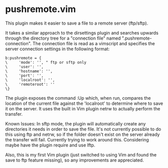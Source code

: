 pushremote.vim
==============

This plugin makes it easier to save a file to a remote server (ftp/sftp).

It takes a similar approach to the dirsettings plugin and searches upwards through the directory tree
for a "connection file" named ".pushremote-connection". The connection file is read as a vimscript and 
specifies the server connection settings in the following format:

    b:pushremote = {
    \     'mode': '', " ftp or sftp only
    \     'user': '',
    \     'hostname': '',
    \     'port': '',
    \     'localroot': '',
    \     'remoteroot': '' 
    \}

The plugin exposes the command :Up which, when run, compares the location of the current file against
the 'localroot' to determine where to save it on the server. It uses the built in Vim plugin netrw to
actually perform the transfer.

Known Issues:
In sftp mode, the plugin will automatically create any directories it needs in order to save the file. It's not
currently possible to do this using ftp and netrw, so if the folder doesn't exist on the server already the
transfer will fail. Currently trying to work around this. Considering maybe have the plugin require and use lftp.

Also, this is my first Vim plugin (just switched to using Vim and found the save to ftp feature missing), so any
improvements are appreciated.
